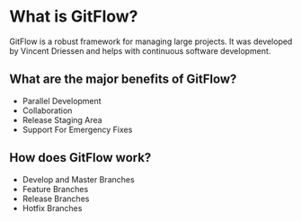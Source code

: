 # What is GitFlow?
GitFlow is a robust framework for managing large projects. It was developed by Vincent Driessen and helps with continuous software development.

## What are the major benefits of GitFlow?
* Parallel Development
* Collaboration
* Release Staging Area
* Support For Emergency Fixes

## How does GitFlow work?
* Develop and Master Branches
* Feature Branches
* Release Branches
* Hotfix Branches